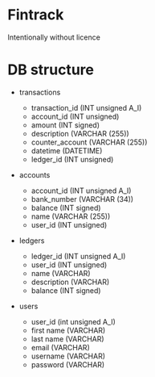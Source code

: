 # Fintrack

Intentionally without licence


# DB structure
- transactions
  - transaction_id (INT unsigned A_I)
  - account_id (INT unsigned)
  - amount (INT signed)
  - description (VARCHAR (255))
  - counter_account (VARCHAR (255))
  - datetime (DATETIME)
  - ledger_id (INT unsigned)

- accounts
  - account_id (INT unsigned A_I)
  - bank_number (VARCHAR (34))
  - balance (INT signed)
  - name (VARCHAR (255))
  - user_id (INT unsigned)

- ledgers
  - ledger_id (INT unsigned A_I)
  - user_id (INT unsigned)
  - name (VARCHAR)
  - description (VARCHAR)
  - balance (INT signed)

- users
  - user_id (int unsigned A_I)
  - first name (VARCHAR)
  - last name (VARCHAR)
  - email (VARCHAR)
  - username (VARCHAR)
  - password (VARCHAR)
